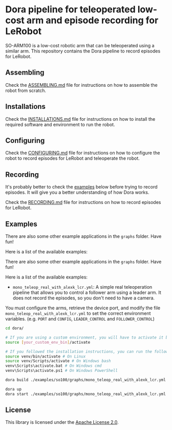 # Dora pipeline for teleoperated low-cost arm and episode recording for LeRobot

SO-ARM100 is a low-cost robotic arm that can be teleoperated using a similar arm. This repository contains
the Dora pipeline to record episodes for LeRobot.

## Assembling

Check the [ASSEMBLING.md](ASSEMBLING.md) file for instructions on how to assemble the robot from scratch.

## Installations

Check the [INSTALLATIONS.md](INSTALLATION.md) file for instructions on how to install the required software and
environment
to run the robot.

## Configuring

Check the [CONFIGURING.md](CONFIGURING.md) file for instructions on how to configure the robot to record episodes for
LeRobot and teleoperate the robot.

## Recording

It's probably better to check the [examples](#examples) below before trying to record episodes. It will give you a
better
understanding of how Dora works.

Check the [RECORDING.md](RECORDING.md) file for instructions on how to record episodes for LeRobot.

## Examples

There are also some other example applications in the `graphs` folder. Have fun!

Here is a list of the available examples:

There are also some other example applications in the `graphs` folder. Have fun!

Here is a list of the available examples:

- `mono_teleop_real_with_alexk_lcr.yml`: A simple real teleoperation pipeline that allows you to control a follower arm
  using a leader
  arm. It
  does not record the episodes, so you don't need to have a camera.

You must configure the arms, retrieve the device port, and modify the file `mono_teleop_real_with_alexk_lcr.yml` to set
the correct
environment variables. (e.g. `PORT` and `CONFIG`, `LEADER_CONTROL` and `FOLLOWER_CONTROL`)

```bash
cd dora/

# If you are using a custom environment, you will have to activate it before running the command
source [your_custom_env_bin]/activate

# If you followed the installation instructions, you can run the following command
source venv/bin/activate # On Linux
source venv/Scripts/activate # On Windows bash
venv\Scripts\activate.bat # On Windows cmd
venv\Scripts\activate.ps1 # On Windows PowerShell

dora build ./examples/so100/graphs/mono_teleop_real_with_alexk_lcr.yml # Only the first time, it will install all the requirements if needed

dora up
dora start ./examples/so100/graphs/mono_teleop_real_with_alexk_lcr.yml
```

## License

This library is licensed under the [Apache License 2.0](../../LICENSE).
